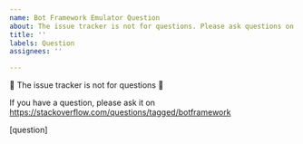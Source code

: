 ```yaml
---
name: Bot Framework Emulator Question
about: The issue tracker is not for questions. Please ask questions on https://stackoverflow.com/questions/tagged/botframework
title: ''
labels: Question
assignees: ''

---
```


🚨 The issue tracker is not for questions 🚨

If you have a question, please ask it on https://stackoverflow.com/questions/tagged/botframework

[question]
